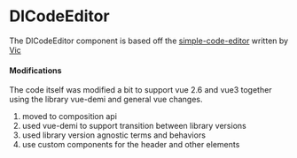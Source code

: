 # DlCodeEditor

The DlCodeEditor component is based off the [simple-code-editor](https://github.com/justcaliturner/simple-code-editor) written by [Vic](https://github.com/justcaliturner)

#### Modifications

The code itself was modified a bit to support vue 2.6 and vue3 together using the library vue-demi and general vue changes.

1. moved to composition api
2. used vue-demi to support transition between library versions
3. used library version agnostic terms and behaviors
4. use custom components for the header and other elements
